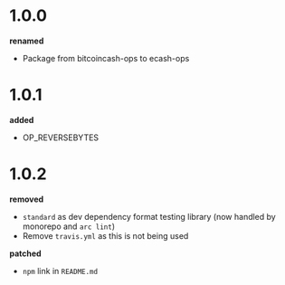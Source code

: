 # 1.0.0

**renamed**

-   Package from bitcoincash-ops to ecash-ops

# 1.0.1

**added**

-   OP_REVERSEBYTES

# 1.0.2

**removed**

-   `standard` as dev dependency format testing library (now handled by monorepo and `arc lint`)
-   Remove `travis.yml` as this is not being used

**patched**

-   `npm` link in `README.md`
